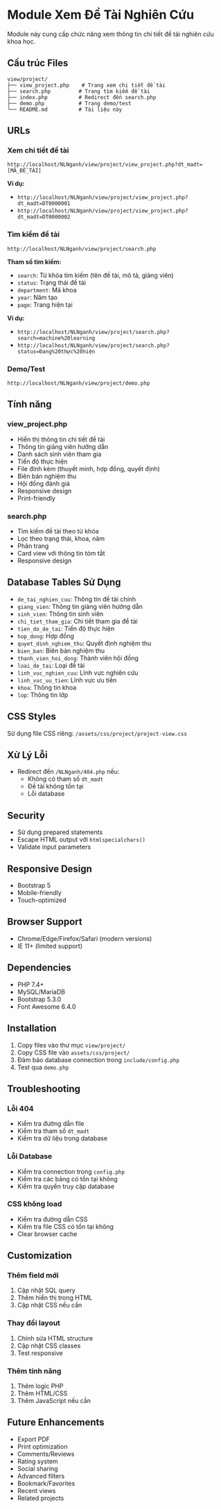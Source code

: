 # Module Xem Đề Tài Nghiên Cứu

Module này cung cấp chức năng xem thông tin chi tiết đề tài nghiên cứu khoa học.

## Cấu trúc Files

```
view/project/
├── view_project.php    # Trang xem chi tiết đề tài
├── search.php         # Trang tìm kiếm đề tài
├── index.php          # Redirect đến search.php
├── demo.php           # Trang demo/test
└── README.md          # Tài liệu này
```

## URLs

### Xem chi tiết đề tài
```
http://localhost/NLNganh/view/project/view_project.php?dt_madt=[MÃ_ĐỀ_TÀI]
```

**Ví dụ:**
- `http://localhost/NLNganh/view/project/view_project.php?dt_madt=DT0000001`
- `http://localhost/NLNganh/view/project/view_project.php?dt_madt=DT0000002`

### Tìm kiếm đề tài
```
http://localhost/NLNganh/view/project/search.php
```

**Tham số tìm kiếm:**
- `search`: Từ khóa tìm kiếm (tên đề tài, mô tả, giảng viên)
- `status`: Trạng thái đề tài
- `department`: Mã khoa
- `year`: Năm tạo
- `page`: Trang hiện tại

**Ví dụ:**
- `http://localhost/NLNganh/view/project/search.php?search=machine%20learning`
- `http://localhost/NLNganh/view/project/search.php?status=Đang%20thực%20hiện`

### Demo/Test
```
http://localhost/NLNganh/view/project/demo.php
```

## Tính năng

### view_project.php
- Hiển thị thông tin chi tiết đề tài
- Thông tin giảng viên hướng dẫn
- Danh sách sinh viên tham gia
- Tiến độ thực hiện
- File đính kèm (thuyết minh, hợp đồng, quyết định)
- Biên bản nghiệm thu
- Hội đồng đánh giá
- Responsive design
- Print-friendly

### search.php
- Tìm kiếm đề tài theo từ khóa
- Lọc theo trạng thái, khoa, năm
- Phân trang
- Card view với thông tin tóm tắt
- Responsive design

## Database Tables Sử Dụng

- `de_tai_nghien_cuu`: Thông tin đề tài chính
- `giang_vien`: Thông tin giảng viên hướng dẫn
- `sinh_vien`: Thông tin sinh viên
- `chi_tiet_tham_gia`: Chi tiết tham gia đề tài
- `tien_do_de_tai`: Tiến độ thực hiện
- `hop_dong`: Hợp đồng
- `quyet_dinh_nghiem_thu`: Quyết định nghiệm thu
- `bien_ban`: Biên bản nghiệm thu
- `thanh_vien_hoi_dong`: Thành viên hội đồng
- `loai_de_tai`: Loại đề tài
- `linh_vuc_nghien_cuu`: Lĩnh vực nghiên cứu
- `linh_vuc_uu_tien`: Lĩnh vực ưu tiên
- `khoa`: Thông tin khoa
- `lop`: Thông tin lớp

## CSS Styles

Sử dụng file CSS riêng: `/assets/css/project/project-view.css`

## Xử Lý Lỗi

- Redirect đến `/NLNganh/404.php` nếu:
  - Không có tham số `dt_madt`
  - Đề tài không tồn tại
  - Lỗi database

## Security

- Sử dụng prepared statements
- Escape HTML output với `htmlspecialchars()`
- Validate input parameters

## Responsive Design

- Bootstrap 5
- Mobile-friendly
- Touch-optimized

## Browser Support

- Chrome/Edge/Firefox/Safari (modern versions)
- IE 11+ (limited support)

## Dependencies

- PHP 7.4+
- MySQL/MariaDB
- Bootstrap 5.3.0
- Font Awesome 6.4.0

## Installation

1. Copy files vào thư mục `view/project/`
2. Copy CSS file vào `assets/css/project/`
3. Đảm bảo database connection trong `include/config.php`
4. Test qua `demo.php`

## Troubleshooting

### Lỗi 404
- Kiểm tra đường dẫn file
- Kiểm tra tham số `dt_madt`
- Kiểm tra dữ liệu trong database

### Lỗi Database
- Kiểm tra connection trong `config.php`
- Kiểm tra các bảng có tồn tại không
- Kiểm tra quyền truy cập database

### CSS không load
- Kiểm tra đường dẫn CSS
- Kiểm tra file CSS có tồn tại không
- Clear browser cache

## Customization

### Thêm field mới
1. Cập nhật SQL query
2. Thêm hiển thị trong HTML
3. Cập nhật CSS nếu cần

### Thay đổi layout
1. Chỉnh sửa HTML structure
2. Cập nhật CSS classes
3. Test responsive

### Thêm tính năng
1. Thêm logic PHP
2. Thêm HTML/CSS
3. Thêm JavaScript nếu cần

## Future Enhancements

- Export PDF
- Print optimization
- Comments/Reviews
- Rating system
- Social sharing
- Advanced filters
- Bookmark/Favorites
- Recent views
- Related projects
